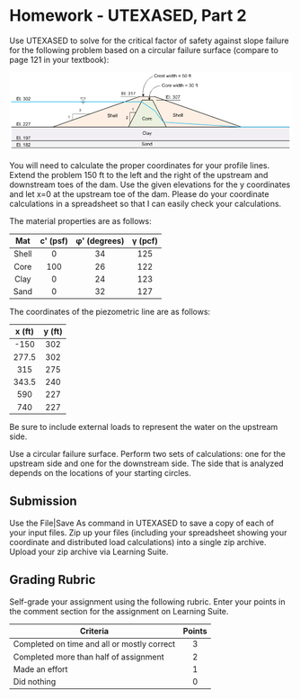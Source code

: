 # Homework - UTEXASED, Part 2

Use UTEXASED to solve for the critical factor of safety against slope failure for the following problem based on a circular failure surface (compare to page 121 in your textbook):

![earthdamfig.gif](earthdamfig.gif)

You will need to calculate the proper coordinates for your profile lines. Extend the problem 150 ft to the left and the right of the upstream and downstream toes of the dam. Use the given elevations for the y coordinates and let x=0 at the upstream toe of the dam. Please do your coordinate calculations in a spreadsheet so that I can easily check your calculations.

The material properties are as follows:

|  Mat   | c' (psf) | φ' (degrees) | γ (pcf) |
|:------:|:--------:|:------------:|:-------:|
| Shell  |    0     |      34      |   125   |
|  Core  |   100    |      26      |   122   |
|  Clay  |    0     |      24      |   123   |
|  Sand  |    0     |      32      |   127   |

The coordinates of the piezometric line are as follows:

| x (ft) | y (ft) |
|:------:|:------:|
|  -150  |  302   |
| 277.5  |  302   |
|  315   |  275   |
| 343.5  |  240   |
|  590   |  227   |
|  740   |  227   |

Be sure to include external loads to represent the water on the upstream side.

Use a circular failure surface. Perform two sets of calculations: one for the upstream side and one for the downstream side. The side that is analyzed depends on the locations of your starting circles.

## Submission

Use the File|Save As command in UTEXASED to save a copy of each of your input files. Zip up your files (including your spreadsheet showing your coordinate and distributed load calculations) into a single zip archive. Upload your zip archive via Learning Suite.

## Grading Rubric

Self-grade your assignment using the following rubric. Enter your points in the comment section for the assignment on Learning Suite.

| Criteria                                    | Points |
|---------------------------------------------|:------:|
| Completed on time and all or mostly correct |   3    |
| Completed more than half of assignment      |   2    |
| Made an effort                              |   1    |
| Did nothing                                 |   0    |